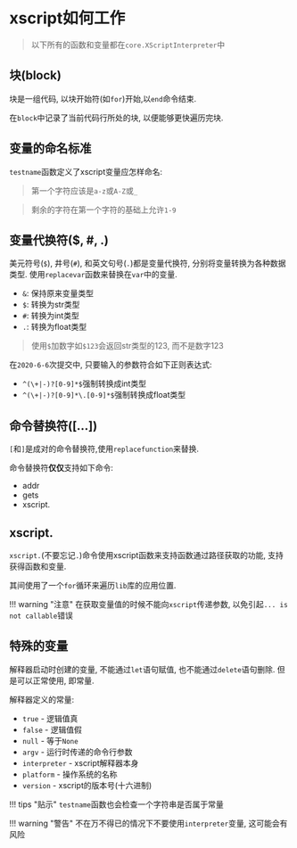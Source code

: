 # xscript如何工作
> 以下所有的函数和变量都在`core.XScriptInterpreter`中

## 块(block)
块是一组代码, 以块开始符(如`for`)开始,以`end`命令结束.

在`block`中记录了当前代码行所处的块, 以便能够更快遍历完块.

## 变量的命名标准
`testname`函数定义了xscript变量应怎样命名:

> 第一个字符应该是`a-z`或`A-Z`或`_`

> 剩余的字符在第一个字符的基础上允许`1-9`

## 变量代换符($, #, .)
美元符号(`$`), 井号(`#`), 和英文句号(`.`)都是变量代换符, 分别将变量转换为各种数据类型. 使用`replacevar`函数来替换在`var`中的变量.

  - `&`: 保持原来变量类型
  - `$`: 转换为str类型
  - `#`: 转换为int类型
  - `.`: 转换为float类型

> 使用`$`加数字如`$123`会返回str类型的123, 而不是数字123

在`2020-6-6`次提交中, 只要输入的参数符合如下正则表达式:

- `^(\+|-)?[0-9]*$`强制转换成int类型
- `^(\+|-)?[0-9]*\.[0-9]*$`强制转换成float类型

## 命令替换符(\[...\])
`[`和`]`是成对的命令替换符,使用`replacefunction`来替换.

命令替换符**仅仅**支持如下命令:

- addr
- gets
- xscript.

## xscript.
`xscript.`(不要忘记`.`)命令使用xscript函数来支持函数通过路径获取的功能, 支持获得函数和变量.

其间使用了一个`for`循环来遍历`lib`库的应用位置.

!!! warning "注意"
	在获取变量值的时候不能向`xscript`传递参数, 以免引起`... is not callable`错误

## 特殊的变量
解释器启动时创建的变量, 不能通过`let`语句赋值, 也不能通过`delete`语句删除. 但是可以正常使用, 即常量.

解释器定义的常量:

  - `true` - 逻辑值真
  - `false` - 逻辑值假
  - `null` - 等于`None`
  - `argv` - 运行时传递的命令行参数
  - `interpreter` - xscript解释器本身
  - `platform` - 操作系统的名称
  - `version` - xscript的版本号(十六进制)

!!! tips "贴示"
	`testname`函数也会检查一个字符串是否属于常量

!!! warning "警告"
	不在万不得已的情况下不要使用`interpreter`变量, 这可能会有风险
